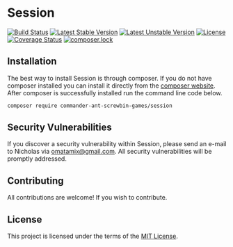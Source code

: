 # Session

[![Build Status](https://travis-ci.org/Commander-Ant-Screwbin-Games/Session.svg?branch=master)](https://travis-ci.org/Commander-Ant-Screwbin-Games/Session)
[![Latest Stable Version](https://poser.pugx.org/commander-ant-screwbin-games/session/v/stable)](https://packagist.org/packages/commander-ant-screwbin-games/session)
[![Latest Unstable Version](https://poser.pugx.org/commander-ant-screwbin-games/session/v/unstable)](https://packagist.org/packages/commander-ant-screwbin-games/session)
[![License](https://poser.pugx.org/commander-ant-screwbin-games/session/license)](https://packagist.org/packages/commander-ant-screwbin-games/session)
[![Coverage Status](https://coveralls.io/repos/github/Commander-Ant-Screwbin-Games/Session/badge.svg?branch=master)](https://coveralls.io/github/Commander-Ant-Screwbin-Games/Session?branch=master)
[![composer.lock](https://poser.pugx.org/commander-ant-screwbin-games/session/composerlock)](https://packagist.org/packages/commander-ant-screwbin-games/session)

## Installation

The best way to install Session is through composer. If you do not have composer installed you can install it directly from the [composer website](https://getcomposer.org/). After composer is successfully installed run the command line code below.

```sh
composer require commander-ant-screwbin-games/session
```

## Security Vulnerabilities

If you discover a security vulnerability within Session, please send an e-mail to Nicholas via [omatamix@gmail.com](mailto:omatamix@gmail.com). All security vulnerabilities will be promptly addressed.

## Contributing

All contributions are welcome! If you wish to contribute.

## License

This project is licensed under the terms of the [MIT License](https://opensource.org/licenses/MIT).
